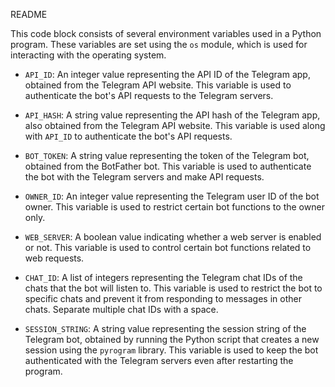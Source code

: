 README

This code block consists of several environment variables used in a Python program. These variables are set using the `os` module, which is used for interacting with the operating system.

*   `API_ID`: An integer value representing the API ID of the Telegram app, obtained from the Telegram API website. This variable is used to authenticate the bot's API requests to the Telegram servers.
    
*   `API_HASH`: A string value representing the API hash of the Telegram app, also obtained from the Telegram API website. This variable is used along with `API_ID` to authenticate the bot's API requests.
    
*   `BOT_TOKEN`: A string value representing the token of the Telegram bot, obtained from the BotFather bot. This variable is used to authenticate the bot with the Telegram servers and make API requests.
    
*   `OWNER_ID`: An integer value representing the Telegram user ID of the bot owner. This variable is used to restrict certain bot functions to the owner only.
    
*   `WEB_SERVER`: A boolean value indicating whether a web server is enabled or not. This variable is used to control certain bot functions related to web requests.
    
*   `CHAT_ID`: A list of integers representing the Telegram chat IDs of the chats that the bot will listen to. This variable is used to restrict the bot to specific chats and prevent it from responding to messages in other chats. Separate multiple chat IDs with a space.
    
*   `SESSION_STRING`: A string value representing the session string of the Telegram bot, obtained by running the Python script that creates a new session using the `pyrogram` library. This variable is used to keep the bot authenticated with the Telegram servers even after restarting the program.